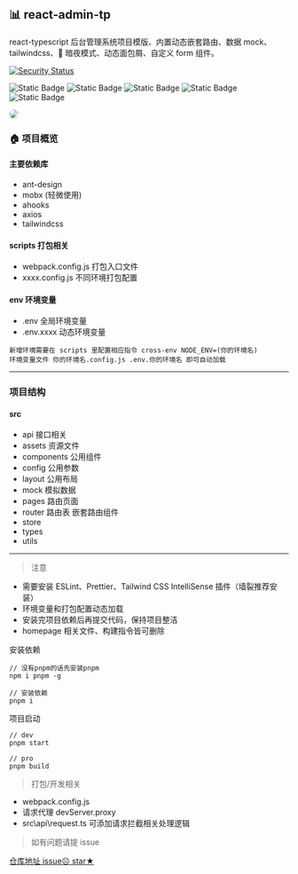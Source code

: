 ## 📊 react-admin-tp

react-typescript 后台管理系统项目模版、内置动态嵌套路由、数据 mock、tailwindcss、🌙 暗夜模式、动态面包屑、自定义 form 组件。<br/>

[![Security Status](https://www.murphysec.com/platform3/v31/badge/1673294894238294016.svg)](https://www.murphysec.com/console/report/1673294894200545280/1673294894238294016)<br/>

![Static Badge](https://img.shields.io/badge/react-black?logo=react&style=for-the-badge)
![Static Badge](https://img.shields.io/badge/tailwindcss-black?logo=tailwindcss&style=for-the-badge)
![Static Badge](https://img.shields.io/badge/antdesign-black?logo=antdesign&style=for-the-badge)
![Static Badge](https://img.shields.io/badge/webpack-black?logo=webpack&style=for-the-badge)
![Static Badge](https://img.shields.io/badge/mobx-black?logo=mobx&style=for-the-badge)

<image src='./src/assets/images/admin.png' style='border-radius:10px' >

### 🏠 项目概览

#### 主要依赖库

- ant-design
- mobx (轻微使用)
- ahooks
- axios
- tailwindcss

#### scripts 打包相关

- webpack.config.js 打包入口文件
- xxxx.config.js 不同环境打包配置

#### env 环境变量

- .env 全局环境变量
- .env.xxxx 动态环境变量

```
新增环境需要在 scripts 里配置相应指令 cross-env NODE_ENV=(你的环境名)
环境变量文件 你的环境名.config.js .env.你的环境名 即可自动加载
```

---

### 项目结构

#### src

- api 接口相关
- assets 资源文件
- components 公用组件
- config 公用参数
- layout 公用布局
- mock 模拟数据
- pages 路由页面
- router 路由表 嵌套路由组件
- store
- types
- utils

---

> 注意

- 需要安装 ESLint、Prettier、Tailwind CSS IntelliSense
  插件（墙裂推荐安装）
- 环境变量和打包配置动态加载
- 安装完项目依赖后再提交代码，保持项目整洁
- homepage 相关文件、构建指令皆可删除

安装依赖

```
// 没有pnpm的话先安装pnpm
npm i pnpm -g

// 安装依赖
pnpm i
```

项目启动

```
// dev
pnpm start

// pro
pnpm build
```

> 打包/开发相关

- webpack.config.js
- 请求代理 devServer.proxy
- src\api\request.ts 可添加请求拦截相关处理逻辑

> 如有问题请提 issue

[仓库地址 issue☹ star★](https://github.com/wanpan11/react-admin-tp)
